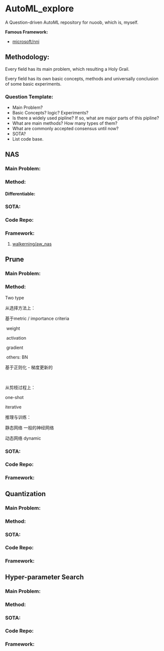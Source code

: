 # AutoML_explore
A Question-driven AutoML repository for nuoob, which is, myself.

**Famous Framework:**

- [microsoft/nni](https://github.com/microsoft/nni)

## Methodology:
Every field has its main problem, which resulting a Holy Grail.

Every field has its own basic concepts, methods and universally conclusion of some basic experiments.
### Question Template:
- Main Problem?
- Basic Concepts? logic? Experiments?
- Is there a widely used pipline? If so, what are major parts of this pipline?
- What are main methods? How many types of them?
- What are commonly accepted consensus until now?
- SOTA?
- List code base.
## NAS

### Main Problem:

### Method:

#### Differentiable:

### SOTA:

### Code Repo:

### Framework:

1. [walkerning/aw_nas](https://github.com/walkerning/aw_nas)



## Prune

### Main Problem:

### Method:

Two type

从选择方法上：

基于metric / importance criteria

​	weight

​	activation

​	gradient

​	others: BN

基于正则化 - 梯度更新的

​	

从剪枝过程上：

one-shot

iterative

推理与训练：

静态网络 一般的神经网络

动态网络 dynamic

### SOTA:

### Code Repo:

### Framework:

## Quantization

### Main Problem:

### Method:

### SOTA:

### Code Repo:

### Framework:

## Hyper-parameter Search

### Main Problem:

### Method:

### SOTA:

### Code Repo:

### Framework:
